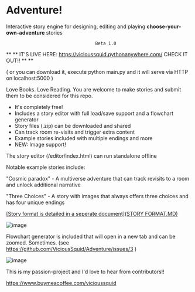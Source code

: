 # Adventure!

Interactive story engine for designing, editing and playing **choose-your-own-adventure** stories

                                      Beta 1.0

** ** IT'S LIVE HERE:  https://vicioussquid.pythonanywhere.com/  CHECK IT OUT!! ** **

( or you can download it, execute python main.py and it will serve via HTTP on localhost:5000 )

Love Books. Love Reading. You are welcome to make stories and submit them to be considered for this repo.

* It's completely free!
* Includes a story editor with full load/save support and a flowchart generator
* Story files (.zip) can be downloaded and shared
* Can track room re-visits and trigger extra content
* Example stories included with multiple endings and more
* NEW: Image support!

The story editor (/editor/index.html) can run standalone offline

Notable example stories include:

"Cosmic paradox" - A multiverse adventure that can track revisits to a room and unlock additional narrative

"Three Choices" - A story with images that always offers three choices and has four unique endings



[[Story format is detailed in a seperate document](STORY FORMAT.MD)](https://github.com/ViciousSquid/Adventure/blob/main/STORY%20FORMAT.MD)

![image](https://github.com/ViciousSquid/Adventure/assets/161540961/182735f7-e341-48d8-aff6-4880548fd9f4)



Flowchart generator is included that will open in a new tab and can be zoomed. Sometimes. (see https://github.com/ViciousSquid/Adventure/issues/3 )

![image](https://github.com/ViciousSquid/Adventure/assets/161540961/f93d3a95-901a-44d0-abef-deb4d7698ab4)


This is my passion-project and I'd love to hear from contributors!!

https://www.buymeacoffee.com/vicioussquid
